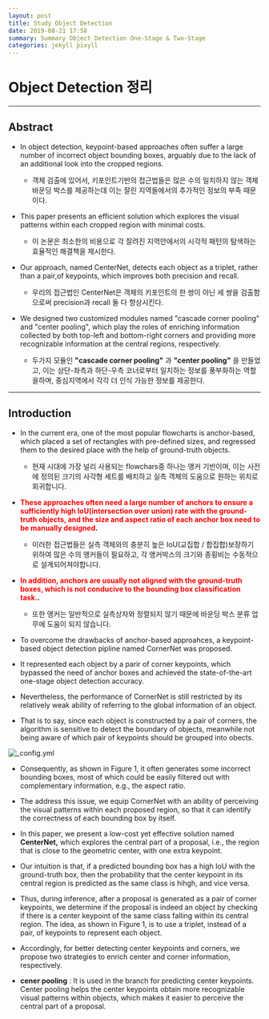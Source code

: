 ```yaml
---
layout: post
title: Study Object Detection
date: 2019-08-21 17:58
summary: Summary Object Detection One-Stage & Two-Stage
categories: jekyll pixyll
---
```

# Object Detection 정리
---

## Abstract

- In object detection, keypoint-based approaches often suffer a large number of incorrect object bounding boxes, arguably due to the lack of an additional look into the cropped regions.
  -  객체 검출에 있어서, 키포인트기반의 접근법들은 많은 수의 일치하지 않는 객체 바운딩 박스를 제공하는데 이는 잘린 지역들에서의 추가적인 정보의 부족 때문이다.

- This paper presents an efficient solution which explores the visual patterns within each cropped region with minimal costs.
  - 이 논문은 최소한의 비용으로 각 잘려진 지역안에서의 시각적 패턴의 탐색하는 효율적인 해결책을 제시한다.

- Our approach, named CenterNet, detects each object as a triplet, rather than a pair,of keypoints, which improves both precision and recall.
  - 우리의 접근법인 CenterNet은 객체의 키포인트의 한 쌍이 아닌 세 쌍을 검출함으로써 precision과 recall 둘 다 향상시킨다.

- We designed two customized modules named "cascade corner pooling" and "center pooling", which play the roles of enriching information collected by both top-left and bottom-right corners and providing more recognizable information at the central regions, respectively.
  - 두가지 모듈인 **"cascade corner pooling"** 과 **"center pooling"** 을 만들었고, 이는 상단-좌측과 하단-우측 코너로부터 일치하는 정보를 풍부화하는 역할을하며, 중심지역에서 각각 더 인식 가능한 정보를 제공한다.

---

## Introduction

- In the current era, one of the most popular flowcharts is anchor-based, which placed a set of rectangles with pre-defined sizes, and regressed them to the desired place with the help of ground-truth objects.
  - 현재 시대에 가장 널리 사용되는 flowchars중 하나는 앵커 기반이며, 이는 사전에 정의된 크기의 사각형 세트를 배치하고 실측 객체의 도움으로 원하는 위치로 회귀합니다.


- **<span style="color:red">These approaches often need a large number of anchors to ensure a sufficiently high IoU(intersection over union) rate with the ground-truth objects, and the size and aspect ratio of each anchor box need to be manually designed</span>.**
  - 이러한 접근법들은 실측 객체와의 충분히 높은 IoU(교집합 / 합집합)보장하기 위하여 많은 수의 앵커들이 필요하고, 각 앵커박스의 크기와 종횡비는 수동적으로 설계되어져야합니다.


- **<span style="color:red">In addition, anchors are usually not aligned with the ground-truth boxes, which is not conducive to the bounding box classification task.</span>.**
  - 또한 앵커는 일반적으로 실측상자와 정렬되지 않기 때문에 바운딩 박스 분류 업무에 도움이 되지 않습니다.


- To overcome the drawbacks of anchor-based approahces, a keypoint-based object detection pipline named CornerNet was proposed.


- It represented each object by a parir of corner keypoints, which bypassed the need of anchor boxes and achieved the state-of-the-art one-stage object detection accuracy.


- Nevertheless, the performance of CornerNet is still restricted by its relatively weak ability of referring to the global information of an object.


- That is to say, since each object is constructed by a pair of corners, the algorithm is sensitive to detect the boundary of objects, meanwhile not being aware of which pair of keypoints should be grouped into obects.


 ![_config.yml](https://dongyyyyy.github.io/images/centerNet_fig1.JPG)
 - Consequently, as shown in Figure 1, it often generates some incorrect bounding boxes, most of which could be easily filtered out with complementary information, e.g., the aspect ratio.


 - The address this issue, we equip CornerNet with an ability of perceiving the visual patterns within each proposed region, so that it can identify the correctness of each bounding box by itself.


 - In this paper, we present a low-cost yet effective solution named **CenterNet,** which explores the central part of a proposal, i.e., the region that is close to the geometric center, with one extra keypoint.


 - Our intuition is that, if a predicted bounding box has a high IoU with the ground-truth box, then the probability that the center keypoint in its central region is predicted as the same class is hihgh, and vice versa.


 - Thus, during inference, after a proposal is generated as a pair of corner keypoints, we determine if the proposal is indeed an object by checking if there is a center keypoint of the same class falling within its central region. The idea, as shown in Figure 1, is to use  a triplet, instead of a pair, of keypoints to represent each object.



 - Accordingly, for better detecting center keypoints and corners, we propose two strategies to enrich center and corner information, respectively.

 - **cener pooling** : It is used in the branch for predicting center keypoints. Center pooling helps the center keypoints obtain more recognizable visual patterns within objects, which makes it easier to perceive the central part of a proposal. 
